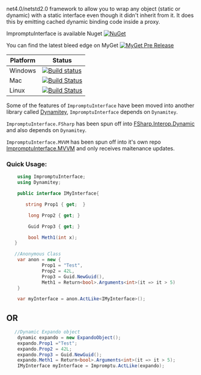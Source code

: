 net4.0/netstd2.0 framework to allow you to wrap any object (static or dynamic) with a static interface even though it didn't inherit from it. It does this by emitting cached dynamic binding code inside a proxy.

ImpromptuInterface is available Nuget [![NuGet](https://img.shields.io/nuget/dt/ImpromptuInterface.svg)](https://www.nuget.org/packages/ImpromptuInterface/)

You can find the latest bleed edge on MyGet [![MyGet Pre Release](https://img.shields.io/myget/dynamitey-ci/vpre/ImpromptuInterface.svg)](https://www.myget.org/feed/dynamitey-ci/package/nuget/ImpromptuInterface)

Platform | Status
-------- | ------
Windows | [![Build status](https://ci.appveyor.com/api/projects/status/36mhw90u9d7gmohb/branch/master?svg=true)](https://ci.appveyor.com/project/jbtule/impromptu-interface/branch/master)
Mac     | [![Build Status](https://travis-matrix-badges.herokuapp.com/repos/ekonbenefits/impromptu-interface/branches/master/2)](https://travis-ci.org/ekonbenefits/impromptu-interface)
Linux   | [![Build Status](https://travis-matrix-badges.herokuapp.com/repos/ekonbenefits/impromptu-interface/branches/master/1)](https://travis-ci.org/ekonbenefits/impromptu-interface)
 

Some of the features of `ImpromptuInterface` have been moved into another library called [Dynamitey](https://github.com/ekonbenefits/dynamitey), `ImpromptuInterface` depends on `Dynamitey`.

`ImpromptuInterface.FSharp` has been spun off into [FSharp.Interop.Dynamic](https://github.com/fsprojects/FSharp.Interop.Dynamic) and also depends on `Dynamitey`.

`ImpromptuInterface.MVVM` has been spun off into it's own repo [ImpromptuInterface.MVVM](https://github.com/ekonbenefits/impromptu-interface.mvvm) and only receives maitenance updates.

### Quick Usage:

```csharp
    using ImpromptuInterface;
    using Dynamitey;

    public interface IMyInterface{

       string Prop1 { get;  }

        long Prop2 { get; }

        Guid Prop3 { get; }

        bool Meth1(int x);
   }

```

```csharp
   //Anonymous Class
    var anon = new {
             Prop1 = "Test",
             Prop2 = 42L,
             Prop3 = Guid.NewGuid(),
             Meth1 = Return<bool>.Arguments<int>(it => it > 5)
    }

    var myInterface = anon.ActLike<IMyInterface>();
```

## OR

```csharp
   //Dynamic Expando object
    dynamic expando = new ExpandoObject();
    expando.Prop1 ="Test";
    expando.Prop2 = 42L;
    expando.Prop3 = Guid.NewGuid();
    expando.Meth1 = Return<bool>.Arguments<int>(it => it > 5);
    IMyInterface myInterface = Impromptu.ActLike(expando);
```

